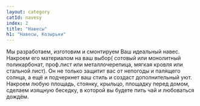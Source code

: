 ```yaml
---
layout: category
catId: navesy
index: 2
title: "Навесы"
h1: "Навесы, Козырьки"
---
```


Мы разработаем, изготовим и смонтируем Ваш идеальный навес. Накроем его материалом на ваш выбор( сотовый или монолитный поликарбонат, проф.лист или металлочерепица, мягкая кровля или стальной лист). Он не только защитит вас от непогоды и палящего солнца, а ещё и подчеркнет ваш стиль и создаст дополнительный уют. Накроем любую площадь, стоянку, крыльцо, площадку перед домом, сделаем изящную беседку, в которой вы будете пить чай и любоваться дождём.